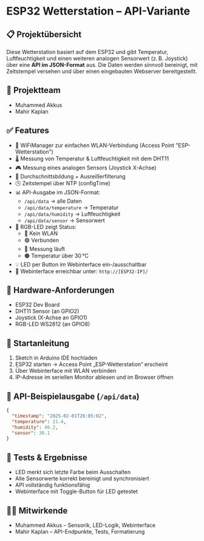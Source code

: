 # ESP32 Wetterstation – API-Variante

## 📋 Projektübersicht

Diese Wetterstation basiert auf dem ESP32 und gibt Temperatur, Luftfeuchtigkeit und einen weiteren analogen Sensorwert (z. B. Joystick) über eine **API im JSON-Format** aus. Die Daten werden sinnvoll bereinigt, mit Zeitstempel versehen und über einen eingebauten Webserver bereitgestellt.

## 👥 Projektteam

- Muhammed Akkus
- Mahir Kaplan

## ✅ Features

- 📡 WiFiManager zur einfachen WLAN-Verbindung (Access Point "ESP-Wetterstation")
- 🌡 Messung von Temperatur & Luftfeuchtigkeit mit dem DHT11
- 🎮 Messung eines analogen Sensors (Joystick X-Achse)
- 🧠 Durchschnittsbildung + Ausreißerfilterung
- 🕒 Zeitstempel über NTP (configTime)
- 📊 API-Ausgabe im JSON-Format:
  - `/api/data` → alle Daten
  - `/api/data/temperature` → Temperatur
  - `/api/data/humidity` → Luftfeuchtigkeit
  - `/api/data/sensor` → Sensorwert
- 🌈 RGB-LED zeigt Status:
  - 🔴 Kein WLAN
  - 🟢 Verbunden
  - 🔵 Messung läuft
  - 🟠 Temperatur über 30 °C
- 💡 LED per Button im Webinterface ein-/ausschaltbar
- 🧪 Webinterface erreichbar unter: `http://[ESP32-IP]/`

## 🔧 Hardware-Anforderungen

- ESP32 Dev Board
- DHT11 Sensor (an GPIO2)
- Joystick (X-Achse an GPIO1)
- RGB-LED WS2812 (an GPIO8)

## 🚀 Startanleitung

1. Sketch in Arduino IDE hochladen
2. ESP32 starten → Access Point „ESP-Wetterstation“ erscheint
3. Über Webinterface mit WLAN verbinden
4. IP-Adresse im seriellen Monitor ablesen und im Browser öffnen

## 📁 API-Beispielausgabe (`/api/data`)

```json
{
  "timestamp": "2025-02-01T20:05:02",
  "temperature": 21.4,
  "humidity": 46.2,
  "sensor": 38.1
}
```

## 🧪 Tests & Ergebnisse

- LED merkt sich letzte Farbe beim Ausschalten
- Alle Sensorwerte korrekt bereinigt und synchronisiert
- API vollständig funktionsfähig
- Webinterface mit Toggle-Button für LED getestet

## 🧑‍💻 Mitwirkende

- Muhammed Akkus – Sensorik, LED-Logik, Webinterface
- Mahir Kaplan – API-Endpunkte, Tests, Formatierung